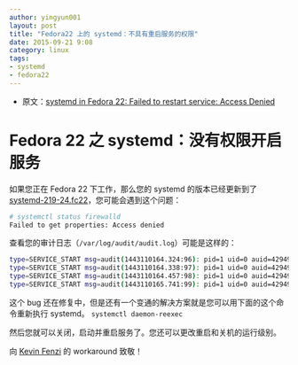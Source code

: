 ```yaml
---
author: yingyun001
layout: post
title: "Fedora22 上的 systemd：不具有重启服务的权限"
date: 2015-09-21 9:08
category: linux
tags:
- systemd
- fedora22
---
```


* 原文：[systemd in Fedora 22: Failed to restart service: Access Denied](https://major.io/2015/09/18/systemd-in-fedora-22-failed-to-restart-service-access-denied/) 

# Fedora 22 之 systemd：没有权限开启服务

如果您正在 Fedora 22 下工作，那么您的 systemd 的版本已经更新到了 [systemd-219-24.fc22](https://bodhi.fedoraproject.org/updates/FEDORA-2015-15821)，您可能会遇到这个问题：

~~~ bash
# systemctl status firewalld
Failed to get properties: Access denied
~~~


查看您的审计日志（`/var/log/audit/audit.log`）可能是这样的：

~~~ bash
type=SERVICE_START msg=audit(1443110164.324:96): pid=1 uid=0 auid=4294967295 ses=4294967295 subj=system_u:system_r:init_t:s0 msg='unit=chronyd comm="systemd" exe="/usr/lib/systemd/systemd" hostname=? addr=? terminal=? res=success'
type=SERVICE_START msg=audit(1443110164.338:97): pid=1 uid=0 auid=4294967295 ses=4294967295 subj=system_u:system_r:init_t:s0 msg='unit=spice-vdagentd comm="systemd" exe="/usr/lib/systemd/systemd" hostname=? addr=? terminal=? res=success'
type=SERVICE_START msg=audit(1443110164.457:98): pid=1 uid=0 auid=4294967295 ses=4294967295 subj=system_u:system_r:init_t:s0 msg='unit=systemd-logind comm="systemd" exe="/usr/lib/systemd/systemd" hostname=? addr=? terminal=? res=success'
type=SERVICE_START msg=audit(1443110165.741:99): pid=1 uid=0 auid=4294967295 ses=4294967295 subj=system_u:system_r:init_t:s0 msg='unit=abrtd comm="systemd" exe="/usr/lib/systemd/systemd" hostname=? addr=? terminal=? res=success'
~~~



这个 bug 还在修复中，但是还有一个变通的解决方案就是您可以用下面的这个命令重新执行 systemd。
`systemctl daemon-reexec`

然后您就可以关闭，启动并重启服务了。您还可以更改重启和关机的运行级别。

向 [Kevin Fenzi](https://fedoraproject.org/wiki/User:Kevin) 的 workaround 致敬！















































